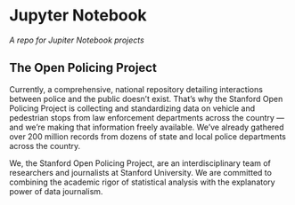 # Jupyter Notebook
*A repo for Jupiter Notebook projects*

## The Open Policing Project
Currently, a comprehensive, national repository detailing interactions between police and the public doesn’t exist. That’s why the Stanford Open Policing Project is collecting and standardizing data on vehicle and pedestrian stops from law enforcement departments across the country — and we’re making that information freely available. We’ve already gathered over 200 million records from dozens of state and local police departments across the country.

We, the Stanford Open Policing Project, are an interdisciplinary team of researchers and journalists at Stanford University. We are committed to combining the academic rigor of statistical analysis with the explanatory power of data journalism.
